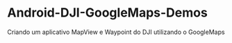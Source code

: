 # Android-DJI-GoogleMaps-Demos
Criando um aplicativo MapView e Waypoint do DJI utilizando o GoogleMaps
